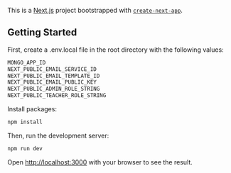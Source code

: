 This is a [Next.js](https://nextjs.org/) project bootstrapped with [`create-next-app`](https://github.com/vercel/next.js/tree/canary/packages/create-next-app).

## Getting Started

First, create a .env.local file in the root directory with the following values:

```bash
MONGO_APP_ID
NEXT_PUBLIC_EMAIL_SERVICE_ID
NEXT_PUBLIC_EMAIL_TEMPLATE_ID
NEXT_PUBLIC_EMAIL_PUBLIC_KEY
NEXT_PUBLIC_ADMIN_ROLE_STRING
NEXT_PUBLIC_TEACHER_ROLE_STRING
```

Install packages:

```bash
npm install
```

Then, run the development server:

```bash
npm run dev

```

Open [http://localhost:3000](http://localhost:3000) with your browser to see the result.
